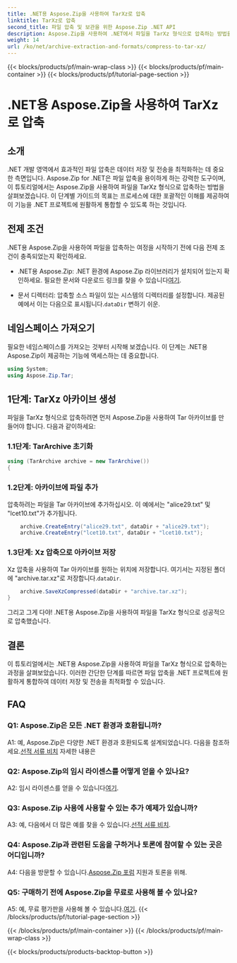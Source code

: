 ```yaml
---
title: .NET용 Aspose.Zip을 사용하여 TarXz로 압축
linktitle: TarXz로 압축
second_title: 파일 압축 및 보관을 위한 Aspose.Zip .NET API
description: Aspose.Zip을 사용하여 .NET에서 파일을 TarXz 형식으로 압축하는 방법을 알아보세요. 효율적인 파일 저장 및 전송을 위한 단계별 가이드를 따르세요.
weight: 14
url: /ko/net/archive-extraction-and-formats/compress-to-tar-xz/
---
```


{{< blocks/products/pf/main-wrap-class >}}
{{< blocks/products/pf/main-container >}}
{{< blocks/products/pf/tutorial-page-section >}}

# .NET용 Aspose.Zip을 사용하여 TarXz로 압축

## 소개

.NET 개발 영역에서 효과적인 파일 압축은 데이터 저장 및 전송을 최적화하는 데 중요한 측면입니다. Aspose.Zip for .NET은 파일 압축을 용이하게 하는 강력한 도구이며, 이 튜토리얼에서는 Aspose.Zip을 사용하여 파일을 TarXz 형식으로 압축하는 방법을 살펴보겠습니다. 이 단계별 가이드의 목표는 프로세스에 대한 포괄적인 이해를 제공하여 이 기능을 .NET 프로젝트에 원활하게 통합할 수 있도록 하는 것입니다.

## 전제 조건

.NET용 Aspose.Zip을 사용하여 파일을 압축하는 여정을 시작하기 전에 다음 전제 조건이 충족되었는지 확인하세요.

-  .NET용 Aspose.Zip: .NET 환경에 Aspose.Zip 라이브러리가 설치되어 있는지 확인하세요. 필요한 문서와 다운로드 링크를 찾을 수 있습니다[여기](https://reference.aspose.com/zip/net/).

-  문서 디렉터리: 압축할 소스 파일이 있는 시스템의 디렉터리를 설정합니다. 제공된 예에서 이는 다음으로 표시됩니다.`dataDir` 변하기 쉬운.

## 네임스페이스 가져오기

필요한 네임스페이스를 가져오는 것부터 시작해 보겠습니다. 이 단계는 .NET용 Aspose.Zip이 제공하는 기능에 액세스하는 데 중요합니다.

```csharp
using System;
using Aspose.Zip.Tar;
```

## 1단계: TarXz 아카이브 생성

파일을 TarXz 형식으로 압축하려면 먼저 Aspose.Zip을 사용하여 Tar 아카이브를 만들어야 합니다. 다음과 같이하세요:

### 1.1단계: TarArchive 초기화

```csharp
using (TarArchive archive = new TarArchive())
{
```

### 1.2단계: 아카이브에 파일 추가

압축하려는 파일을 Tar 아카이브에 추가하십시오. 이 예에서는 "alice29.txt" 및 "lcet10.txt"가 추가됩니다.

```csharp
    archive.CreateEntry("alice29.txt", dataDir + "alice29.txt");
    archive.CreateEntry("lcet10.txt", dataDir + "lcet10.txt");
```

### 1.3단계: Xz 압축으로 아카이브 저장

 Xz 압축을 사용하여 Tar 아카이브를 원하는 위치에 저장합니다. 여기서는 지정된 폴더에 "archive.tar.xz"로 저장합니다.`dataDir`.

```csharp
    archive.SaveXzCompressed(dataDir + "archive.tar.xz");
}
```

그리고 그게 다야! .NET용 Aspose.Zip을 사용하여 파일을 TarXz 형식으로 성공적으로 압축했습니다.

## 결론

이 튜토리얼에서는 .NET용 Aspose.Zip을 사용하여 파일을 TarXz 형식으로 압축하는 과정을 살펴보았습니다. 이러한 간단한 단계를 따르면 파일 압축을 .NET 프로젝트에 원활하게 통합하여 데이터 저장 및 전송을 최적화할 수 있습니다.

## FAQ

### Q1: Aspose.Zip은 모든 .NET 환경과 호환됩니까?

 A1: 예, Aspose.Zip은 다양한 .NET 환경과 호환되도록 설계되었습니다. 다음을 참조하세요.[선적 서류 비치](https://reference.aspose.com/zip/net/) 자세한 내용은

### Q2: Aspose.Zip의 임시 라이센스를 어떻게 얻을 수 있나요?

 A2: 임시 라이센스를 얻을 수 있습니다[여기](https://purchase.aspose.com/temporary-license/).

### Q3: Aspose.Zip 사용에 사용할 수 있는 추가 예제가 있습니까?

 A3: 예, 다음에서 더 많은 예를 찾을 수 있습니다.[선적 서류 비치](https://reference.aspose.com/zip/net/).

### Q4: Aspose.Zip과 관련된 도움을 구하거나 토론에 참여할 수 있는 곳은 어디입니까?

 A4: 다음을 방문할 수 있습니다.[Aspose.Zip 포럼](https://forum.aspose.com/c/zip/37) 지원과 토론을 위해.

### Q5: 구매하기 전에 Aspose.Zip을 무료로 사용해 볼 수 있나요?

 A5: 예, 무료 평가판을 사용해 볼 수 있습니다.[여기](https://releases.aspose.com/zip/net).
{{< /blocks/products/pf/tutorial-page-section >}}

{{< /blocks/products/pf/main-container >}}
{{< /blocks/products/pf/main-wrap-class >}}

{{< blocks/products/products-backtop-button >}}
